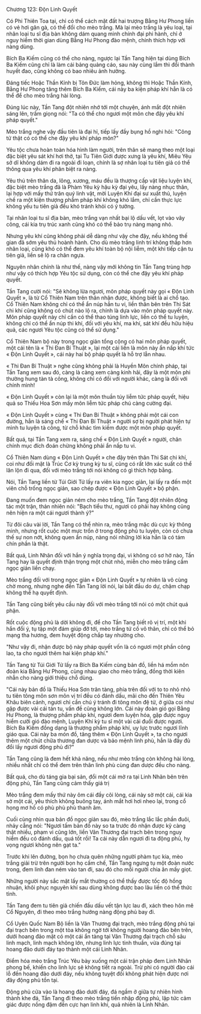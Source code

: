 




Chương 123: Độn Linh Quyết


Có Phi Thiên Toa tại, chỉ có thể cách mặt đất hai trượng Bằng Hư Phong liền có vẻ hơi gân gà, có thể đổi cho mèo trắng. Mà lại mèo trắng là yêu loại, tại nhân loại tu sĩ địa bàn không dám quang minh chính đại phi hành, chỉ ở nguy hiểm thời gian dùng Bằng Hư Phong đào mệnh, chính thích hợp với nàng dùng.

Bích Ba Kiếm cũng có thể cho nàng, ngược lại Tần Tang hiện tại dùng Bích Ba Kiếm cũng chỉ là làm cái bảng quảng cáo, sau này cùng lắm thì đổi thành huyết đao, cũng không có bao nhiêu ảnh hưởng.

Đáng tiếc Hoặc Thần Kính bị Tôn Đức làm hỏng, không thì Hoặc Thần Kính, Bằng Hư Phong tăng thêm Bích Ba Kiếm, cái này ba kiện pháp khí hẳn là có thể để cho mèo trắng hài lòng.

Đúng lúc này, Tần Tang đột nhiên nhớ tới một chuyện, ánh mắt đột nhiên sáng lên, trầm giọng nói: "Ta có thể cho ngươi một môn che đậy yêu khí pháp quyết."

Mèo trắng nghe vậy đầu tiên là đại hỉ, tiếp lấy đầy bụng hồ nghi hỏi: "Công tử thật có có thể che đậy yêu khí pháp môn?"

Yêu tộc chưa hoàn toàn hóa hình làm người, trên thân sẽ mang theo một loại đặc biệt yêu sát khí hơi thở, tại Tu Tiên Giới được xưng là yêu khí, Miêu Yêu sở dĩ không dám đi ra ngoài đi loạn, chính là sợ nhân loại tu tiên giả có thể thông qua yêu khí phân biệt ra nàng.

Yêu thú trên thân da, lông, xương, máu đều là thượng cấp vật liệu luyện khí, đặc biệt mèo trắng đã là Phàm Yêu kỳ hậu kỳ đại yêu, lấy nàng nhục thân, lại hợp với mấy thứ trân quý linh vật, mời Luyện Khí đại sư xuất thủ, luyện chế ra một kiện thượng phẩm pháp khí không khó lắm, chỉ cần thực lực không yếu tu tiên giả đều khó tránh khỏi có ý tưởng.

Tại nhân loại tu sĩ địa bàn, mèo trắng vạn nhất bại lộ dấu vết, lọt vào vây công, cái kia trụ trúc xanh cũng khó có thể bảo trụ nàng mạng nhỏ.

Nhưng yêu khí cũng không phải dễ dàng như vậy che đậy, nếu không thế gian đã sớm yêu thú hoành hành. Cho dù mèo trắng linh trí không thấp hơn nhân loại, cũng khó có thể đem yêu khí toàn bộ nội liễm, một khi tiếp cận tu tiên giả, liền sẽ lộ ra chân ngựa.

Nguyên nhân chính là như thế, nàng vậy mới không tin Tần Tang trùng hợp như vậy có thích hợp Yêu tộc sử dụng, còn có thể che đậy yêu khí pháp quyết.

Tần Tang cười nói: "Sẽ không lừa ngươi, môn pháp quyết này gọi « Độn Linh Quyết », là từ Cổ Thiên Nam trên thân nhận được, không biết là ai chổ tạo. Cổ Thiên Nam không chỉ có thể ẩn núp hắn tu vi, liền thân bên trên Thi Sát chi khí cũng không có chút nào lộ ra, chính là dựa vào môn pháp quyết này. Môn pháp quyết này chỉ cần có thể thao túng linh lực, liền có thể tu luyện, không chỉ có thể ẩn núp thi khí, đối với yêu khí, ma khí, sát khí đều hữu hiệu quả, các ngươi Yêu tộc cũng có thể sử dụng."

Cổ Thiên Nam bộ này trong ngọc giản tổng cộng có hai môn pháp quyết, một cái tên là « Thi Đan Bí Thuật », lại một cái liền là môn này ẩn nấp khí tức « Độn Linh Quyết », cái này hai bộ pháp quyết là hỗ trợ lẫn nhau.

« Thi Đan Bí Thuật » nghe cũng không phải là Huyền Môn chính pháp, tại Tần Tang xem sau đó, càng là càng xem càng kinh hãi, đây là một môn phi thường hung tàn tà công, không chỉ có đối với người khác, càng là đối với chính mình!

« Độn Linh Quyết » còn lại là một môn thuần túy liễm tức pháp quyết, hiệu quả so Thiếu Hoa Sơn mấy môn liễm tức pháp chú càng cường đại.

« Độn Linh Quyết » cùng « Thi Đan Bí Thuật » không phải một cái con đường, hẳn là sáng chế « Thi Đan Bí Thuật » người sợ bị người phát hiện tự mình tu luyện tà công, từ chỗ khác tìm kiếm được một môn pháp quyết.

Bất quá, tại Tần Tang xem ra, sáng chế « Độn Linh Quyết » người, chân chính mục đích đoán chừng không phải ẩn nấp tu vi.

Cổ Thiên Nam dùng « Độn Linh Quyết » che đậy trên thân Thi Sát chi khí, coi như đối mặt là Trúc Cơ kỳ trung kỳ tu sĩ, cũng có rất lớn xác suất có thể lăn lộn đi qua, đối với mèo trắng tới nói không có gì thích hợp bằng.

Nói, Tần Tang liền từ Túi Giới Tử lấy ra viên kia ngọc giản, lại lấy ra đến một viên chỗ trống ngọc giản, sao chép được « Độn Linh Quyết » bộ phận.

Đang muốn đem ngọc giản ném cho mèo trắng, Tần Tang đột nhiên động tác một trận, thản nhiên nói: "Bạch tiểu thư, ngươi có phải hay không cũng nên hiện ra một cái ngươi thành ý?"

Từ đôi câu vài lời, Tần Tang có thể nhìn ra, mèo trắng mặc dù cực kỳ thông minh, nhưng rốt cuộc một mực trốn ở trong động phủ tu luyện, còn có chưa thế sự non nớt, không quen ẩn núp, nàng nói những lời kia hẳn là có tám chín phần là thật.

Bất quá, Linh Nhãn đối với hắn ý nghĩa trọng đại, vì không có sơ hở nào, Tần Tang hay là quyết định thận trọng một chút nhỏ, miễn cho mèo trắng cầm ngọc giản liền chạy.

Mèo trắng đối với trong ngọc giản « Độn Linh Quyết » tự nhiên là vô cùng chờ mong, nhưng nghe đến Tần Tang lời nói, lại bắt đầu do dự, chậm chạp không thể hạ quyết định.

Tần Tang cũng biết yêu cầu này đối với mèo trắng tới nói có một chút quá phận.

Rốt cuộc động phủ là dời không đi, để cho Tần Tang biết rõ vị trí, một khi hắn đổi ý, tụ tập một đám giúp đỡ tới, mèo trắng tứ cố vô thân, chỉ có thể bỏ mạng tha hương, đem huyệt động chắp tay nhường cho.

"Như vậy đi, nhận được bộ này pháp quyết vốn là có ngươi một phần công lao, ta cho ngươi thêm hai kiện pháp khí."

Tần Tang từ Túi Giới Tử lấy ra Bích Ba Kiếm cùng bản đồ, liền há mồm nôn đoàn kia Bằng Hư Phong, cùng nhau giao cho mèo trắng, đồng thời kiên nhẫn cho nàng giới thiệu chỗ dùng.

"Cái này bản đồ là Thiếu Hoa Sơn trân tàng, phía trên đối với to to nhỏ nhỏ tu tiên tông môn sơn môn vị trí đều có đánh dấu, mãi cho đến Thiên Yêu Khâu biên cảnh, ngươi chỉ cần chú ý tránh đi tông môn đệ tử, ở giữa coi như gặp được vài cái tán tu, vấn đề cũng không lớn. Cái này đoàn gió gọi Bằng Hư Phong, là thượng phẩm pháp khí, ngươi đem luyện hóa, gặp được nguy hiểm cưỡi gió đào mệnh, Luyện Khí kỳ tu sĩ một vài cái đuổi được ngươi. Bích Ba Kiếm đồng dạng là thượng phẩm pháp khí, uy lực trước ngươi lĩnh giáo qua. Cái này ba món đồ, tăng thêm « Độn Linh Quyết », ta cho ngươi thêm một chút chữa thương đan dược và bảo mệnh linh phù, hẳn là đầy đủ đổi lấy ngươi động phủ đi?"

Tần Tang cũng là đem hết khả năng, nếu như mèo trắng còn không hài lòng, nhiều nhất chỉ có thể đem trên thân linh phù cùng đan dược đều cho nàng.

Bất quá, cho dù táng gia bại sản, đổi một cái mở ra tại Linh Nhãn bên trên động phủ, Tần Tang cũng cảm thấy giá trị

Mèo trắng đem mấy thứ này ôm cái đầy cõi lòng, cái này sờ một cái, cái kia sờ một cái, yêu thích không buông tay, ánh mắt hơi hơi nheo lại, trong cổ họng mơ hồ có phù phù phù thanh âm.

Cuối cùng nhìn qua bản đồ ngọc giản sau đó, mèo trắng lắc lắc phần đuôi, nhảy cẫng nói: "Ngươi tấm bản đồ này so ta trước đó nhận được kỹ càng thật nhiều, phạm vi cũng lớn, liền Vân Thương đại trạch bên trong nguy hiểm đều có đánh dấu, quá tốt rồi! Ta cái này dẫn ngươi đi ta động phủ, hy vọng ngươi không nên gạt ta."

Trước khi lên đường, bọn họ chưa quên những người phàm tục kia, mèo trắng giải trừ trên người bọn họ cấm chế, Tần Tang ngưng tụ một đoàn nước trong, đem linh đan ném vào tan đi, sau đó cho mỗi người chia ăn mấy giọt.

Những người này sắc mặt lấy mắt thường có thể thấy được tốc độ hồng nhuận, khôi phục nguyên khí sau dùng không được bao lâu liền có thể thức tỉnh.

Tần Tang đem tu tiên giả chiến đấu dấu vết tận lực lau đi, xách theo hôn mê Cổ Nguyên, đi theo mèo trắng hướng nàng động phủ bay đi.

Cổ Uyên Quốc Nam Bộ liền là Vân Thương đại trạch, mèo trắng động phủ tại đại trạch bên trong một tòa không ngờ tới không người hoang đảo bên trên, dưới hoang đảo mặt có một cái ẩn tàng tại Vân Thương đại trạch chỗ sâu linh mạch, linh mạch không lớn, nhưng linh lực tinh thuần, vừa đúng tại hoang đảo dưới đáy tạo thành một cái Linh Nhãn.

Điểm hóa mèo trắng Trúc Yêu bày xuống một cái trận pháp đem Linh Nhãn phong bế, khiến cho linh lực sẽ không tiết ra ngoài. Trừ phi có người đào cái lỗ đến hoang đảo dưới đáy, nếu không tuyệt đối không phát hiện được nơi đây động phủ tồn tại.

Động phủ cửa vào là hoang đảo dưới đáy, đá ngầm ở giữa tự nhiên hình thành khe đá, Tần Tang đi theo mèo trắng tiến nhập động phủ, lập tức cảm giác được nồng đậm đến cực hạn linh khí, quả nhiên là Linh Nhãn.




